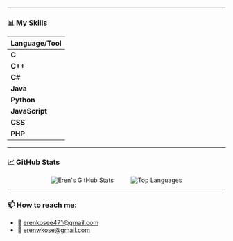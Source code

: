
---

### 📊 My Skills

| Language/Tool |
|---------------|
| **C**         | 
| **C++**       | 
| **C#**        | 
| **Java**      | 
| **Python**    | 
| **JavaScript**| 
| **CSS**       | 
| **PHP**       | 

---

### 📈 GitHub Stats

<div style="display: flex; justify-content: center; align-items: center; gap: 20px;">
  <img src="https://github-readme-stats.vercel.app/api?username=erennkose&show_icons=true&theme=radical" alt="Eren's GitHub Stats" /> <br>
  <img src="https://github-readme-stats.vercel.app/api/top-langs/?username=erennkose&layout=compact&theme=radical" alt="Top Languages" />
</div>

---

###  📫 How to reach me:
- 📧 [erenkosee471@gmail.com](mailto:erenkosee471@gmail.com)
- 📧 [erenwkose@gmail.com](mailto:erenwkose@gmail.com)
